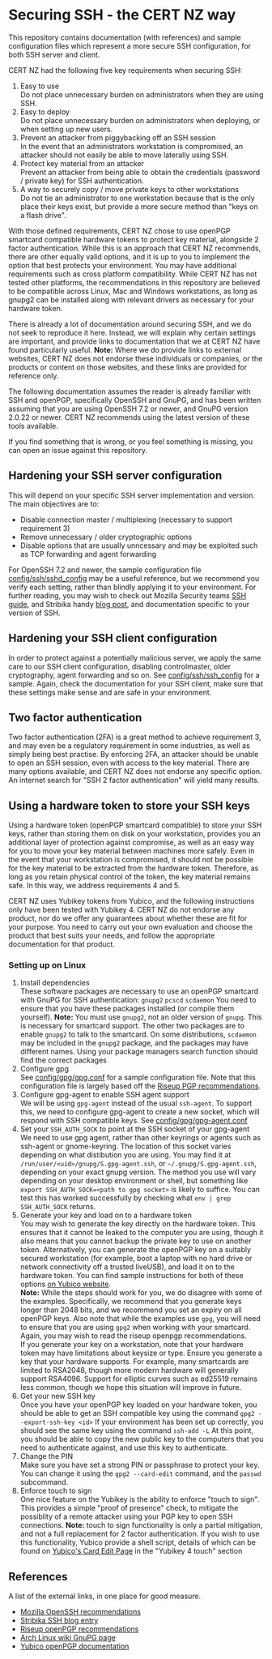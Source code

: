 # Securing SSH - the CERT NZ way

This repository contains documentation (with references) and sample configuration files which represent a more secure SSH configuration, for both SSH server and client.

CERT NZ had the following five key requirements when securing SSH:

1. Easy to use  
Do not place unnecessary burden on administrators when they are using SSH.
1.  Easy to deploy  
Do not place unnecessary burden on administrators when deploying, or when setting up new users.
1. Prevent an attacker from piggybacking off an SSH session  
In the event that an administrators workstation is compromised, an attacker should not easily be able to move laterally using SSH.
1. Protect key material from an attacker  
Prevent an attacker from being able to obtain the credentials (password / private key) for SSH authentication.
1. A way to securely copy / move private keys to other workstations  
Do not tie an administrator to one workstation because that is the only place their keys exist, but provide a more secure method than "keys on a flash drive".

With those defined requirements, CERT NZ chose to use openPGP smartcard compatible hardware tokens to protect key material, alongside 2 factor authentication. While this is an approach that CERT NZ recommends, there are other equally valid options, and it is up to you to implement the option that best protects your environment. You may have additional requirements such as cross platform compatibility. While CERT NZ has not tested other platforms, the recommendations in this repository are believed to be compatible across Linux, Mac and Windows workstations, as long as gnupg2 can be installed along with relevant drivers as necessary for your hardware token.

There is already a lot of documentation around securing SSH, and we do not seek to reproduce it here. Instead, we will explain why certain settings are important, and provide links to documentation that we at CERT NZ have found particularly useful. **Note:** Where we do provide links to external websites, CERT NZ does not endorse these individuals or companies, or the products or content on those websites, and these links are provided for reference only.

The following documentation assumes the reader is already familiar with SSH and openPGP, specifically OpenSSH and GnuPG, and has been written assuming that you are using OpenSSH 7.2 or newer, and GnuPG version 2.0.22 or newer. CERT NZ recommends using the latest version of these tools available.

If you find something that is wrong, or you feel something is missing, you can open an issue against this repository.

## Hardening your SSH server configuration
This will depend on your specific SSH server implementation and version. The main objectives are to:
* Disable connection master / multiplexing (necessary to support requirement 3)
* Remove unnecessary / older cryptographic options
* Disable options that are usually unncessary and may be exploited such as TCP forwarding and agent forwarding

For OpenSSH 7.2 and newer, the sample configuration file [config/ssh/sshd_config](config/ssh/sshd_config) may be a useful reference, but we recommend you verify each setting, rather than blindly applying it to your environment. For further reading, you may wish to check out Mozilla Security teams [SSH guide](https://wiki.mozilla.org/Security/Guidelines/OpenSSH), and Stribika handy [blog post](https://stribika.github.io/2015/01/04/secure-secure-shell.html), and documentation specific to your version of SSH.

## Hardening your SSH client configuration
In order to protect against a potentially malicious server, we apply the same care to our SSH client configuration, disabling controlmaster, older cryptography, agent forwarding and so on. See [config/ssh/ssh_config](config/ssh/ssh_config) for a sample. Again, check the documentation for your SSH client, make sure that these settings make sense and are safe in your environment.

## Two factor authentication
Two factor authentication (2FA) is a great method to achieve requirement 3, and may even be a regulatory requirement in some industries, as well as simply being best practise. By enforcing 2FA, an attacker should be unable to open an SSH session, even with access to the key material. There are many options available, and CERT NZ does not endorse any specific option. An internet search for "SSH 2 factor authentication" will yield many results.

## Using a hardware token to store your SSH keys
Using a hardware token (openPGP smartcard compatible) to store your SSH keys, rather than storing them on disk on your workstation, provides you an additional layer of protection against compromise, as well as an easy way for you to move your key material between machines more safely. Even in the event that your workstation is compromised, it should not be possible for the key material to be extracted from the hardware token. Therefore, as long as you retain physical control of the token, the key material remains safe. In this way, we address requirements 4 and 5.

CERT NZ uses Yubikey tokens from Yubico, and the following instructions only have been tested with Yubikey 4. CERT NZ do not endorse any product, nor do we offer any guarantees about whether these are fit for your purpose. You need to carry out your own evaluation and choose the product that best suits your needs, and follow the appropriate documentation for that product.

### Setting up on Linux

1. Install dependencies  
These software packages are necessary to use an openPGP smartcard with GnuPG for SSH authentication: `gnupg2` `pcscd` `scdaemon` 
You need to ensure that you have these packages installed (or compile them yourself). 
**Note:** You must use `gnupg2`, not an older version of `gnupg`. This is necessary for smartcard support. The other two packages are to enable `gnupg2` to talk to the smartcard. On some distributions, `scdaemon` may be included in the `gnupg2` package, and the packages may have different names. Using your package managers search function should find the correct packages
1. Configure gpg  
See [config/gpg/gpg.conf](config/gpg/gpg.conf) for a sample configuration file. Note that this configuration file is largely based off the [Riseup PGP recommendations](https://riseup.net/en/security/message-security/openpgp/best-practices).
1. Configure gpg-agent to enable SSH agent support  
We will be using `gpg-agent` instead of the usual `ssh-agent`. To support this, we need to configure gpg-agent to create a new socket, which will respond with SSH compatible keys. See [config/gpg/gpg-agent.conf](config/gpg/gpg-agent.conf)
1. Set your `SSH_AUTH_SOCK` to point at the SSH socket of your gpg-agent  
We need to use gpg agent, rather than other keyrings or agents such as ssh-agent or gnome-keyring. The location of this socket varies depending on what distibution you are using. You may find it at `/run/user/<uid>/gnupg/S.gpg-agent.ssh`, or `~/.gnupg/S.gpg-agent.ssh`, depending on your exact gnupg version. The method you use will vary depending on your desktop environment or shell, but something like `export SSH_AUTH_SOCK=<path to gpg socket>` is likely to suffice. You can test this has worked successfully by checking what `env | grep SSH_AUTH_SOCK` returns.
1. Generate your key and load on to a hardware token  
You may wish to generate the key directly on the hardware token. This ensures that it cannot be leaked to the computer you are using, though it also means that you cannot backup the private key to use on another token. Alternatively, you can generate the openPGP key on a suitably secured workstation (for example, boot a laptop with no hard drive or network connectivity off a trusted liveUSB), and load it on to the hardware token. You can find sample instructions for both of these options [on Yubico website](https://developers.yubico.com/PGP/Importing_keys.html).  
**Note:** While the steps should work for you, we do disagree with some of the examples. Specifically, we recommend that you generate keys longer than 2048 bits, and we recommend you set an expiry on all openPGP keys. Also note that while the examples use `gpg`, you will need to ensure that you are using `gpg2` when working with your smartcard. Again, you may wish to read the riseup openpgp recommendations.  
If you generate your key on a workstation, note that your hardware token may have limitations about keysize or type. Ensure you generate a key that your hardware supports. For example, many smartcards are limited to RSA2048, though more modern hardware will generally support RSA4096. Support for elliptic curves such as ed25519 remains less common, though we hope this situation will improve in future.
1. Get your new SSH key  
Once you have your openPGP key loaded on your hardware token, you should be able to get an SSH compatible key using the command `gpg2 --export-ssh-key <id>`
If your environment has been set up correctly, you should see the same key using the command `ssh-add -L`
At this point, you should be able to copy the new public key to the computers that you need to authenticate against, and use this key to authenticate.
1. Change the PIN  
Make sure you have set a strong PIN or passphrase to protect your key. You can change it using the `gpg2 --card-edit` command, and the `passwd` subcommand.
1. Enforce touch to sign  
One nice feature on the Yubikey is the ability to enforce "touch to sign". This provides a simple "proof of presence" check, to mitigate the possiblity of a remote attacker using your PGP key to open SSH connections. **Note:** touch to sign functionality is only a partial mitigation, and not a full replacement for 2 factor authentication. If you wish to use this functionality, Yubico provide a shell script, details of which can be found on [Yubico's Card Edit Page](https://developers.yubico.com/PGP/Card_edit.html) in the "Yubikey 4 touch" section

## References

A list of the external links, in one place for good measure.

* [Mozilla OpenSSH recommendations](https://wiki.mozilla.org/Security/Guidelines/OpenSSH)
* [Stribika SSH blog entry](https://stribika.github.io/2015/01/04/secure-secure-shell.html)
* [Riseup openPGP recommendations](https://riseup.net/en/security/message-security/openpgp/best-practices)
* [Arch Linux wiki GnuPG page](https://wiki.archlinux.org/index.php/GnuPG)
* [Yubico openPGP documentation](https://developers.yubico.com/PGP/)
